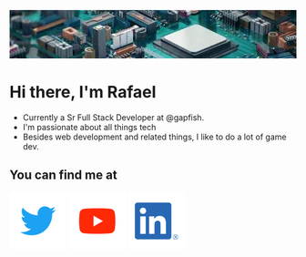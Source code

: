 ![Header Image](assets/circuit-city.jpg)
# Hi there, I'm Rafael

- Currently a Sr Full Stack Developer at @gapfish.
- I'm passionate about all things tech
- Besides web development and related things, I like to do a lot of game dev.

## You can find me at
[![Twitter](assets/twitter.png)](https://twitter.com/therafasoares)
[![YouTube](assets/yt.png)](https://www.youtube.com/c/RafaelSoaresms)
[![LinkedIn](assets/in.png)](http://linkedin.com/in/rafasoaresms/)

<!--
**rafasoares/rafasoares** is a ✨ _special_ ✨ repository because its `README.md` (this file) appears on your GitHub profile.

Here are some ideas to get you started:

- 🔭 I’m currently working on ...
- 🌱 I’m currently learning ...
- 👯 I’m looking to collaborate on ...
- 🤔 I’m looking for help with ...
- 💬 Ask me about ...
- 📫 How to reach me: ...
- 😄 Pronouns: ...
- ⚡ Fun fact: ...
-->
